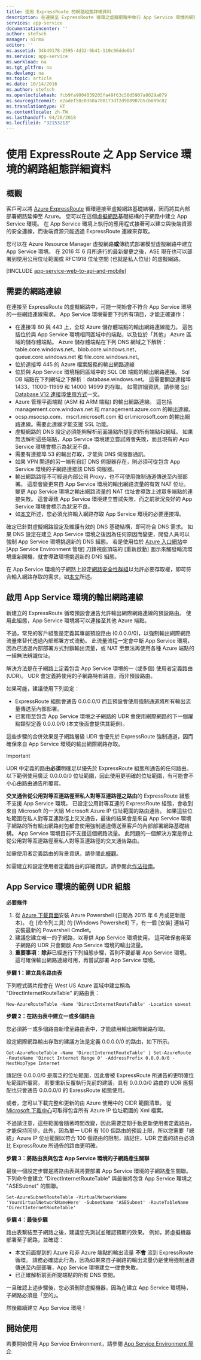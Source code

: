 ```yaml
---
title: 使用 ExpressRoute 的網路組態詳細資料
description: 在連接至 ExpressRoute 循環之虛擬網路中執行 App Service 環境的網路組態詳細資料。
services: app-service
documentationcenter: ''
author: stefsch
manager: nirma
editor: ''
ms.assetid: 34b49178-2595-4d32-9b41-110c96dde6bf
ms.service: app-service
ms.workload: na
ms.tgt_pltfrm: na
ms.devlang: na
ms.topic: article
ms.date: 10/14/2016
ms.author: stefsch
ms.openlocfilehash: fcb9fa9004039205fa49f63c50d5907a8029a079
ms.sourcegitcommit: e2adef58c03b0a780173df2d988907b5cb809c82
ms.translationtype: HT
ms.contentlocale: zh-TW
ms.lasthandoff: 04/28/2018
ms.locfileid: "32153213"
---
```

# <a name="network-configuration-details-for-app-service-environments-with-expressroute"></a>使用 ExpressRoute 之 App Service 環境的網路組態詳細資料
## <a name="overview"></a>概觀
客戶可以將 [Azure ExpressRoute][ExpressRoute] 循環連接至虛擬網路基礎結構，因而將其內部部署網路延伸至 Azure。  您可以在這個[虛擬網路][virtualnetwork]基礎結構的子網路中建立 App Service 環境。  在 App Service 環境上執行的應用程式接著可以建立與後端資源的安全連線，而後端資源只能透過 ExpressRoute 連線來存取。  

您可以在 Azure Resource Manager 虛擬網路**或**傳統式部署模型虛擬網路中建立 App Service 環境。  在 2016 年 6 月所進行的最新變更之後，ASE 現在也可以部署到使用公用位址範圍或 RFC1918 位址空間 (也就是私人位址) 的虛擬網路。 

[!INCLUDE [app-service-web-to-api-and-mobile](../../../includes/app-service-web-to-api-and-mobile.md)]

## <a name="required-network-connectivity"></a>需要的網路連線
在連接至 ExpressRoute 的虛擬網路中，可能一開始會不符合 App Service 環境的一些網路連線需求。  App Service 環境需要下列所有項目，才能正確運作：

* 在連接埠 80 與 443 上，全球 Azure 儲存體端點的輸出網路連線能力。  這包括位於與 App Service 環境相同區域中的端點，以及位於「其他」  Azure 區域的儲存體端點。  Azure 儲存體端點在下列 DNS 網域之下解析：table.core.windows.net、blob.core.windows.net、queue.core.windows.net 和 file.core.windows.net。  
* 位於連接埠 445 的 Azure 檔案服務的輸出網路連線
* 位於與 App Service 環境相同區域中的 SQL DB 端點的輸出網路連接。  Sql DB 端點在下列網域之下解析：database.windows.net。  這需要開啟連接埠 1433、11000-11999 和 14000 14999 的存取。  如需詳細資訊，請參閱 [Sql Database V12 連接埠使用方式](../../sql-database/sql-database-develop-direct-route-ports-adonet-v12.md)一文。
* Azure 管理平面端點 (ASM 和 ARM 端點) 的輸出網路連線。  這包括 management.core.windows.net 和 management.azure.com 的輸出連線。 
* ocsp.msocsp.com、mscrl.microsoft.com 和 crl.microsoft.com 的輸出網路連線。需要此連線才能支援 SSL 功能。
* 虛擬網路的 DNS 設定必須能夠解析前面幾點所提到的所有端點和網域。  如果無法解析這些端點，App Service 環境建立嘗試將會失敗，而且現有的 App Service 環境會標示為狀況不良。
* 需要有連接埠 53 的輸出存取，才能與 DNS 伺服器通訊。
* 如果 VPN 閘道的另一端有自訂 DNS 伺服器存在，則必須可從包含 App Service 環境的子網路連接該 DNS 伺服器。 
* 輸出網路路徑不可經過內部公司 Proxy，也不可使用強制通道傳送至內部部署。  這麼會變更來自 App Service 環境的輸出網路流量的有效 NAT 位址。  變更 App Service 環境之輸出網路流量的 NAT 位址會導致上述眾多端點的連接失敗。  這會導致 App Service 環境建立嘗試失敗，而之前狀況良好的 App Service 環境會標示為狀況不良。  
* 如[本文][requiredports]所述，您必須允許輸入網路存取 App Service 環境的必要連接埠。

確定已針對虛擬網路設定及維護有效的 DNS 基礎結構，即可符合 DNS 需求。  如果 DNS 設定在建立 App Service 環境之後因為任何原因而變更，開發人員可以強制 App Service 環境挑選新的 DNS 組態。  若是使用位於 [Azure 入口網站][NewPortal]中 [App Service Environment 管理] 刀鋒視窗頂端的 [重新啟動] 圖示來觸發輪流環境重新開機，就會導致環境挑選新的 DNS 組態。

在 App Service 環境的子網路上設定[網路安全性群組][NetworkSecurityGroups]以允許必要存取權，即可符合輸入網路存取的需求，如[本文][requiredports]所述。

## <a name="enabling-outbound-network-connectivity-for-an-app-service-environment"></a>啟用 App Service 環境的輸出網路連線
新建立的 ExpressRoute 循環預設會通告允許輸出網際網路連線的預設路由。  使用此組態，App Service 環境將可以連接至其他 Azure 端點。

不過，常見的客戶組態是定義其專屬預設路由 (0.0.0.0/0)，以強制輸出網際網路流量來替代透過內部部署方式流動。  此流量流程一定會中斷 App Service 環境，因為已透過內部部署方式封鎖輸出流量，或 NAT 至無法再使用各種 Azure 端點的一組無法辨識位址。

解決方法是在子網路上定義包含 App Service 環境的一 (或多個) 使用者定義路由 (UDR)。  UDR 會定義將使用的子網路特有路由，而非預設路由。

如果可能，建議使用下列設定：

* ExpressRoute 組態會通告 0.0.0.0/0 而且預設會使用強制通道將所有輸出流量傳送至內部部署。
* 已套用至包含 App Service 環境之子網路的 UDR 會使用網際網路的下一個躍點類型定義 0.0.0.0/0 (本文後面會提供其範例)。

這些步驟的合併效果是子網路層級 UDR 會優先於 ExpressRoute 強制通道，因而確保來自 App Service 環境的輸出網際網路存取。

> [!IMPORTANT]
> UDR 中定義的路由**必須**明確足以優先於 ExpressRoute 組態所通告的任何路由。  以下範例使用廣泛 0.0.0.0/0 位址範圍，因此使用更明確的位址範圍，有可能會不小心由路由通告所覆寫。
> 
> **交叉通告從公用對等互連路徑至私人對等互連路徑之路由**的 ExpressRoute 組態不支援 App Service 環境。  已設定公用對等互連的 ExpressRoute 組態，會收到來自 Microsoft 的一大組 Microsoft Azure IP 位址範圍的路由通告。  如果這些位址範圍在私人對等互連路徑上交叉通告，最後的結果會是來自 App Service 環境子網路的所有輸出網路封包都會使用強制通道傳送至客戶的內部部署網路基礎結構。  App Service 環境目前不支援這個網路流量。  此問題的一個解決方案是停止從公用對等互連路徑至私人對等互連路徑的交叉通告路由。
> 
> 

如需使用者定義路由的背景資訊，請參閱此[概觀][UDROverview]。  

如需建立和設定使用者定義路由的詳細資訊，請參閱此[作法指南][UDRHowTo]。

## <a name="example-udr-configuration-for-an-app-service-environment"></a>App Service 環境的範例 UDR 組態
**必要條件**

1. 從 [Azure 下載頁面][AzureDownloads]安裝 Azure Powershell (日期為 2015 年 6 月或更新版本)。  在 [命令列工具] 的 [Windows Powershell] 下，有一個 [安裝] 連結可安裝最新的 Powershell Cmdlet。
2. 建議您建立唯一的子網路，以專供 App Service 環境使用。  這可確保套用至子網路的 UDR 只會開啟 App Service 環境的輸出流量。
3. **重要事項**：**除非**已經進行下列組態步驟，否則不要部署 App Service 環境。  這可確保輸出網路連線可用，再嘗試部署 App Service 環境。

**步驟 1：建立具名路由表**

下列程式碼片段會在 West US Azure 區域中建立稱為 "DirectInternetRouteTable" 的路由表：

    New-AzureRouteTable -Name 'DirectInternetRouteTable' -Location uswest

**步驟 2：在路由表中建立一或多個路由**

您必須將一或多個路由新增至路由表中，才能啟用輸出網際網路存取。  

設定網際網路輸出存取的建議方法是定義 0.0.0.0/0 的路由，如下所示。

    Get-AzureRouteTable -Name 'DirectInternetRouteTable' | Set-AzureRoute -RouteName 'Direct Internet Range 0' -AddressPrefix 0.0.0.0/0 -NextHopType Internet

請記住 0.0.0.0/0 是廣泛的位址範圍，因此會被 ExpressRoute 所通告的更明確位址範圍所覆寫。  若要重新反覆執行先前的建議，具有 0.0.0.0/0 路由的 UDR 應搭配也只會通告 0.0.0.0/0 的 ExressRoute 組態使用。 

或者，您可以下載完整和更新的由 Azure 使用中的 CIDR 範圍清單。  從 [Microsoft 下載中心][DownloadCenterAddressRanges]可取得包含所有 Azure IP 位址範圍的 Xml 檔案。  

不過請注意，這些範圍會隨著時間改變，因此需要定期手動更新使用者定義路由，才能保持同步。此外，因為單一 UDR 有 100 個路由的預設上限，所以您需要「總結」Azure IP 位址範圍以符合 100 個路由的限制，請記住，UDR 定義的路由必須比 ExpressRoute 所通告的路由更明確。  

**步驟 3：將路由表與包含 App Service 環境的子網路產生關聯**

最後一個設定步驟是將路由表與將要部署 App Service 環境的子網路產生關聯。  下列命令會建立 "DirectInternetRouteTable" 與最後將包含 App Service 環境之 "ASESubnet" 的關聯。

    Set-AzureSubnetRouteTable -VirtualNetworkName 'YourVirtualNetworkNameHere' -SubnetName 'ASESubnet' -RouteTableName 'DirectInternetRouteTable'


**步驟 4：最後步驟**

路由表繫結至子網路之後，建議您先測試並確認預期的效果。  例如，將虛擬機器部署至子網路，並確認：

* 本文前面提到的 Azure 和非 Azure 端點的輸出流量 **不會** 流到 ExpressRoute 循環。  請務必確認此行為，因為如果來自子網路的輸出流量仍是使用強制通道傳送至內部部署，App Service 環境建立一律會失敗。 
* 已正確解析前面所提端點的所有 DNS 查閱。 

一旦確認上述步驟後，您必須刪除虛擬機器，因為在建立 App Service 環境時，子網路必須是「空的」。

然後繼續建立 App Service 環境！

## <a name="getting-started"></a>開始使用
若要開始使用 App Service Environment，請參閱 [App Service Environment 簡介][IntroToAppServiceEnvironment]

<!-- LINKS -->
[virtualnetwork]: http://azure.microsoft.com/services/virtual-network/
[ExpressRoute]: http://azure.microsoft.com/services/expressroute/
[requiredports]: app-service-app-service-environment-control-inbound-traffic.md
[NetworkSecurityGroups]: http://azure.microsoft.com/documentation/articles/virtual-networks-nsg/
[UDROverview]: http://azure.microsoft.com/documentation/articles/virtual-networks-udr-overview/
[UDRHowTo]: http://azure.microsoft.com/documentation/articles/virtual-networks-udr-how-to/
[HowToCreateAnAppServiceEnvironment]: app-service-web-how-to-create-an-app-service-environment.md
[AzureDownloads]: http://azure.microsoft.com/downloads/ 
[DownloadCenterAddressRanges]: http://www.microsoft.com/download/details.aspx?id=41653  
[NetworkSecurityGroups]: https://azure.microsoft.com/documentation/articles/virtual-networks-nsg/
[IntroToAppServiceEnvironment]:  app-service-app-service-environment-intro.md
[NewPortal]:  https://portal.azure.com


<!-- IMAGES -->
